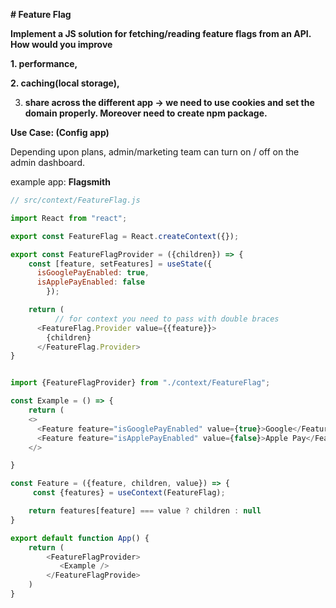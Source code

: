 **# Feature Flag**

**Implement a JS solution for fetching/reading feature flags from an API. How would you improve** 

   **1.  performance,**

   **2. caching(local storage),**

3. **share across the different app -> we need to use cookies and set the domain properly. Moreover need to create npm package.**

**Use Case: (Config app)**

Depending upon plans, admin/marketing team can turn on / off on the admin dashboard.

example app: **Flagsmith**

```javascript
// src/context/FeatureFlag.js

import React from "react";

export const FeatureFlag = React.createContext({});

export const FeatureFlagProvider = ({children}) => {
	const [feature, setFeatures] = useState({
	  isGooglePayEnabled: true, 
	  isApplePayEnabled: false
        });

	return (
          // for context you need to pass with double braces
	  <FeatureFlag.Provider value={{feature}}>
	    {children}
	  </FeatureFlag.Provider>
}

```


```javascript

import {FeatureFlagProvider} from "./context/FeatureFlag";

const Example = () => {
    return (
	<>
	  <Feature feature="isGooglePayEnabled" value={true}>Google</Feature>
	  <Feature feature="isApplePayEnabled" value={false}>Apple Pay</Feature>
 	</>

}

const Feature = ({feature, children, value}) => {
     const {features} = useContext(FeatureFlag);

    return features[feature] === value ? children : null
}

export default function App() {
	return (
		<FeatureFlagProvider>
		   <Example />
		</FeatureFlagProvide>
	)
}



```
